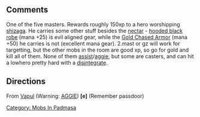 ## Comments

One of the five masters. Rewards roughly 150xp to a hero worshipping
[shizaga](Shizaga "wikilink"). He carries some other stuff besides the
[nectar](nectar "wikilink") - [hooded black
robe](hooded_black_robe "wikilink") (mana +25) is evil aligned gear,
while the [Gold Chased Armor](Gold_Chased_Armor "wikilink") (mana +50)
he carries is not (excellent mana gear). 2.mast or gz will work for
targetting, but the other mobs in the room are good xp, so go for gold
and kill all of them. None of them
[assist](Assist "wikilink")/[aggie](Aggressive "wikilink"), but some are
casters, and can hit a lowhero pretty hard with a
[disintegrate](Disintegrate "wikilink").

## Directions

From [Vapul](Vapul "wikilink") (Warning: [AGGIE](Aggressive "wikilink"))
**\[**e**\]** (Remember passdoor)

[Category: Mobs In Padmasa](Category:_Mobs_In_Padmasa "wikilink")
